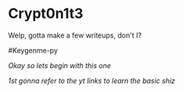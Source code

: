 # Crypt0n1t3
Welp, gotta make a few writeups, don't I?  

#Keygenme-py  

*Okay so lets begin with this one*  

_1st gonna refer to the yt links to learn the basic shiz_
